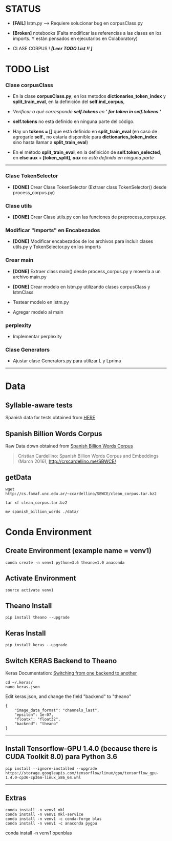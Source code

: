 # STATUS

*  **[FAIL]** lstm.py  --> Requiere solucionar bug en corpusClass.py

* **[Broken]** notebooks (Falta modificar las referencias a las clases en los imports. Y están pensados en ejecutarlos en Colaboratory)

* CLASE CORPUS ! ***[Leer TODO List !! ]***


# TODO List

### Clase corpusClass

* En la clase **corpusClass.py**, en los metodos **dictionaries_token_index** y **split_train_eval**, en la definición del **self.ind_corpus**,

* *Verificar a qué corresponde **self.tokens** en **' for token in self.tokens '***

* **self.tokens** no está definido en ninguna parte del código.

* Hay un **tokens = []** que está definido en **split_train_eval**
(en caso de agregarle **self.**, no estaría disponible para **dictionaries_token_index** sino hasta llamar a **split_train_eval**)

* En el método **split_train_eval**, en la definición de **self.token_selected**, en **else aux + [token_split]**, ***aux** no está definido en ninguna parte*

---

### Clase TokenSelector

* **[DONE]** Crear Clase TokenSelector (Extraer class TokenSelector() desde process_corpus.py)


### Clase utils

* **[DONE]** Crear Clase utils.py con las funciones de preprocess_corpus.py.


### Modificar "imports" en Encabezados

* **[DONE]** Modificar encabezados de los archivos para incluir clases utils.py y TokenSelector.py en los imports


### Crear main

* **[DONE]** Extraer class main() desde process_corpus.py y moverla a un archivo main.py

* **[DONE]** Crear modelo en lstm.py utilizando clases corpusClass y lstmClass

* Testear modelo en lstm.py

* Agregar modelo al main


### perplexity

* Implementar perplexity


### Clase Generators

* Ajustar clase Generators.py para utilizar L y Lprima


---



# Data

## Syllable-aware tests

Spanish data for tests obtained from [HERE](https://github.com/yoonkim/lstm-char-cnn/blob/master/get_data.sh)


## Spanish Billion Words Corpus

Raw Data down obtained from [Spanish Billion Words Corpus](http://cs.famaf.unc.edu.ar/~ccardellino/SBWCE/clean_corpus.tar.bz2)

> Cristian Cardellino: Spanish Billion Words Corpus and Embeddings (March 2016), http://crscardellino.me/SBWCE/


## getData

```
wget http://cs.famaf.unc.edu.ar/~ccardellino/SBWCE/clean_corpus.tar.bz2

tar xf clean_corpus.tar.bz2

mv spanish_billion_words ./data/
```


# Conda Environment


## Create Environment (example name = venv1)

```
conda create -n venv1 python=3.6 theano=1.0 anaconda
```

## Activate Environment

```
source activate venv1
```

## Theano Install

```
pip install theano --upgrade
```

## Keras Install

```
pip install keras --upgrade
```

## Switch KERAS Backend to Theano

Keras Documentation: [Switching from one backend to another](https://keras.io/backend/#switching-from-one-backend-to-another)


```
cd ~/.keras/
nano keras.json

```

Edit keras.json, and change the field "backend" to "theano"

```
{
    "image_data_format": "channels_last",
    "epsilon": 1e-07,
    "floatx": "float32",
    "backend": "theano"
}
```

---


## Install Tensorflow-GPU 1.4.0 (because there is CUDA Toolkit 8.0) para Python 3.6

```
pip install --ignore-installed --upgrade https://storage.googleapis.com/tensorflow/linux/gpu/tensorflow_gpu-1.4.0-cp36-cp36m-linux_x86_64.whl
```

---

## Extras

```
conda install -n venv1 mkl
conda install -n venv1 mkl-service
conda install -n venv1 -c conda-forge blas
conda install -n venv1 -c anaconda pygpu
```
conda install -n venv1 openblas

